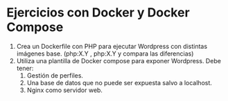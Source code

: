 # Ejercicios con Docker y Docker Compose
1. Crea un Dockerfile con PHP para ejecutar Wordpress con distintas imágenes base. (php:X.Y , php:X.Y y compara las diferencias)
2. Utiliza una plantilla de Docker compose para exponer Wordpress. Debe tener:
    1. Gestión de perfiles.
    2. Una base de datos que no puede ser expuesta salvo a localhost.
    3. Nginx como servidor web.